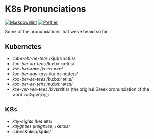 # K8s Pronunciations

[![Markdownlint](https://github.com/amrwc/k8s-pronunciations/actions/workflows/markdownlint.yml/badge.svg?branch=main)](https://github.com/amrwc/k8s-pronunciations/actions/workflows/markdownlint.yml)
[![Prettier](https://github.com/amrwc/k8s-pronunciations/actions/workflows/prettier.yml/badge.svg?branch=main)](https://github.com/amrwc/k8s-pronunciations/actions/workflows/prettier.yml)

Some of the pronunciations that we've heard so far.

## Kubernetes

- _cube-ehr-ne-tees_&nbsp;/kjʊbɜ:nəti:s/
- _koo-ber-na-tees_&nbsp;/ku:bɜ:næti:s/
- _koo-ber-nate_&nbsp;/ku:bɜ:neɪt/
- _koo-ber-nay-tays_&nbsp;/ku:bɜ:neɪteɪs/
- _koo-ber-ne-tees_&nbsp;/ku:bɜ:nəti:s/
- _koo-ber-ne-tehs_&nbsp;/ku:bɜ:nətɛs/
- _kee-ver-nee-tees_&nbsp;/kivɛrnitis/ (the original Greek pronunciation of the word κυβερνήτης)

## K8s

- _kay-eights_&nbsp;/keɪ eɪts/
- _kayghties_&nbsp;(_keighties_)&nbsp;/keɪti:s/
- _cubes_&nbsp/kjʊbs/
